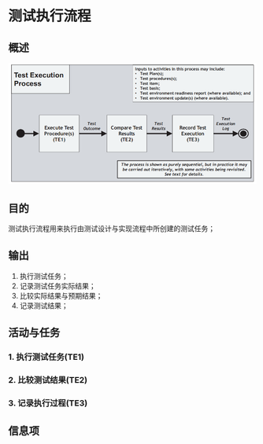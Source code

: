 # 测试执行流程

## 概述

![](../../../../../.gitbook/assets/image%20%2897%29.png)

## 目的

测试执行流程用来执行由测试设计与实现流程中所创建的测试任务；

## 输出

1. 执行测试任务；
2. 记录测试任务实际结果；
3. 比较实际结果与预期结果；
4. 记录测试结果；

## 活动与任务

### 1. 执行测试任务\(TE1\)

### 2. 比较测试结果\(TE2\)

### 3. 记录执行过程\(TE3\)

## 信息项

